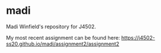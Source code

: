 # madi
Madi Winfield's repository for J4502.

My most recent assignment can be found here: https://j4502-ss20.github.io/madi/assignment2/assignment2
